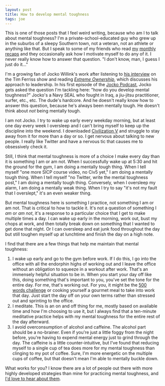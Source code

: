 ```yaml
---
layout: post
title: How to develop mental toughness
tags: joe
---
```


This is one of those posts that I feel weird writing, because who am I to talk about mental toughness? I'm a private-school-educated guy who grew up in the suburbs of a sleepy Southern town, not a veteran, not an athlete or anything like that. But I speak to some of my friends who read [my](http://josephmosby.com/2016/01/29/a-january-recap-and-some-personal-experiments.html) [monthly](http://josephmosby.com/2016/02/29/a-february-recap-or-what-life-is-like-without-coffee.html) [recaps](http://josephmosby.com/2016/03/31/a-march-recap-or-an-experiment-in-moderating-moderation.html) and they occasionally ask how I motivate myself to do any of it. I never really know how to answer that question. "I don't know, man, I guess I just do it..."

I'm a growing fan of Jocko Willink's work after listening to [his interview](http://fourhourworkweek.com/2015/09/25/jocko-willink/) on the Tim Ferriss show and reading _[Extreme Ownership](http://amzn.to/23l59lZ)_, which discusses his approach to leadership. In his first episode of the [Jocko Podcast](http://jockopodcast2.com/podcast-episodes/), Jocko gets asked the question I'm tackling here: "how do you develop mental toughness?" Jocko's a Navy SEAL who fought in Iraq, a jiu-jitsu practitioner, surfer, etc., etc. The dude's hardcore. And he doesn't really know how to answer this question, because he's always been mentally tough. He doesn't think about _not_ being mentally tough.

I am not Jocko. I try to wake up early every weekday morning, but at least one day every week I oversleep and I can't bring myself to keep up the discipline into the weekend. I downloaded [Civilization V](http://www.civilization5.com/) and struggle to stay away from it for more than a day or so. I get nervous about talking to new people. I really like Twitter and have a nervous tic that causes me to obsessively check it. 

Still, I think that mental toughness is more of a choice I make every day than it is something I am or am not. When I successfully wake up at 5:30 and hit the ground for the gym, I am doing a mentally tough thing. When I tell myself "one more SICP course video, no Civ5 yet," I am doing a mentally tough thing. When I tell myself "no Twitter, write the mental toughness post," I am doing a mentally tough thing. Conversely, when I oversleep my alarm, I am doing a mentally weak thing. When I try to say "it's not my fault that I overslept," it's an even weaker thing. 

But mental toughness here is something I practice, not something I am or am not. That is critical to how to tackle it. It's not a question of something I _am_ or _am not_, it's a response to a particular choice that I get to make multiple times a day. I can wake up early in the morning, work out, bust my chops at work, and then totally break down on something that I wanted to get done that night. Or I can oversleep and eat junk food throughout the day but still toughen myself up at lunchtime and finish the day on a high note.

I find that there are a few things that help me maintain that mental toughness: 

1. I wake up early and go to the gym before work. If I do this, I go into the office with all the endorphin highs of working out and I leave the office without an obligation to squeeze in a workout after work. That's an immensely helpful situation to be in. When you start your day off like this, doing something that's important to you, you've set the tone for the entire day. For me, that's working out. For you, it might be the [500 words challenge](http://goinswriter.com/my500words/) or cooking yourself a gourmet meal to take into work that day. Just start the day off on your own terms rather than stressed out and sprinting to the office.
2. I meditate. This is an on and off thing for me, mostly based on available time and how I'm choosing to use it, but I always find that a ten-minute meditative practice helps with my mental toughness for the entire rest of the day afterward.
3. I avoid overconsumption of alcohol and caffeine. The alcohol part should be a no-brainer. Even if you're just a little foggy from the night before, you're having to expend mental energy just to grind through the day. The caffeine is a little counter-intuitive, but I've found that reducing myself to a single cup of tea does more for my mental toughness than clinging to my pot of coffee. Sure, I'm more energetic on the multiple cups of coffee, but that doesn't mean I'm able to mentally buckle down. 

What works for you? I know there are a lot of people out there with more highly developed strategies than mine for practicing mental toughness, and [I'd love to hear about them](https://twitter.com/josephmosby).